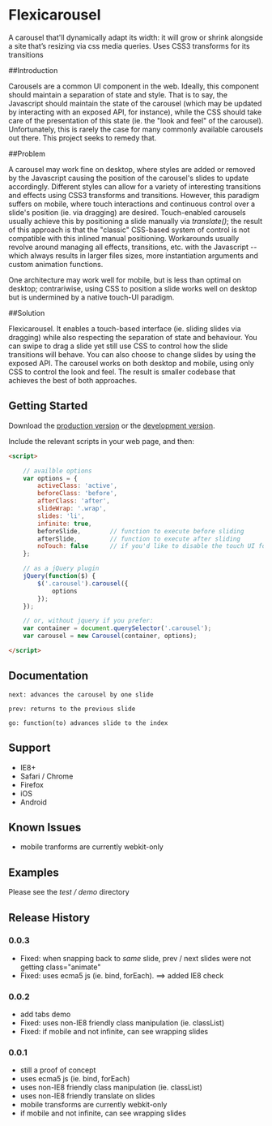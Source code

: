 # Flexicarousel

A carousel that'll dynamically adapt its width: it will grow or shrink alongside a site that’s resizing via css media queries. Uses CSS3 transforms for its transitions

##Introduction

Carousels are a common UI component in the web. Ideally, this component should maintain a separation of state and style. That is to say, the
Javascript should maintain the state of the carousel (which may be updated by interacting with an exposed API, for instance), while the CSS
should take care of the presentation of this state (ie. the "look and feel" of the carousel). Unfortunately, this is rarely the case for many
commonly available carousels out there. This project seeks to remedy that.


##Problem

A carousel may work fine on desktop, where styles are added or removed by the Javascript causing the position of the carousel's slides to update
accordingly. Different styles can allow for a variety of interesting transitions and effects using CSS3 transforms and transitions. However,
this paradigm suffers on mobile, where touch interactions and continuous control over a slide's position (ie. via dragging) are desired.
Touch-enabled carousels usually achieve this by positioning a slide manually via _translate()_; the result of this approach is that the "classic"
CSS-based system of control is not compatible with this inlined manual positioning. Workarounds usually revolve around managing all effects,
transitions, etc. with the Javascript -- which always results in larger files sizes, more instantiation arguments and custom animation functions.

One architecture may work well for mobile, but is less than optimal on desktop; contrariwise, using CSS to position a slide works well on desktop
but is undermined by a native touch-UI paradigm.

##Solution

Flexicarousel. It enables a touch-based interface (ie. sliding slides via dragging) while also respecting the separation of state and behaviour.
You can swipe to drag a slide yet still use CSS to control how the slide transitions will behave. You can also choose to change slides by
using the exposed API. The carousel works on both desktop and mobile, using only CSS to control the look and feel. The result is smaller
codebase that achieves the best of both approaches.

## Getting Started
Download the [production version][min] or the [development version][max].

[min]: https://raw.github.com/apathetic/flexicarousel/master/dist/flexicarousel.min.js
[max]: https://raw.github.com/apathetic/flexicarousel/master/dist/flexicarousel.js

Include the relevant scripts in your web page, and then:

```html
<script>

	// availble options
	var options = {
		activeClass: 'active',
		beforeClass: 'before',
		afterClass: 'after',
		slideWrap: '.wrap',
		slides: 'li',
		infinite: true,
		beforeSlide,		// function to execute before sliding
		afterSlide,			// function to execute after sliding
		noTouch: false		// if you'd like to disable the touch UI for whatever reason
	};

	// as a jQuery plugin
	jQuery(function($) {
		$('.carousel').carousel({
			options
		});
	});

	// or, without jquery if you prefer:
	var container = document.querySelector('.carousel');
	var carousel = new Carousel(container, options);

</script>
```

## Documentation

	next: advances the carousel by one slide

	prev: returns to the previous slide

	go: function(to) advances slide to the index


## Support
* IE8+
* Safari / Chrome
* Firefox
* iOS
* Android

## Known Issues
* mobile tranforms are currently webkit-only

## Examples

Please see the _test / demo_ directory

## Release History

### 0.0.3
* Fixed: when snapping back to _same_ slide, prev / next slides were not getting class="animate"
* Fixed: uses ecma5 js (ie. bind, forEach). ==> added IE8 check

### 0.0.2
* add tabs demo
* Fixed: uses non-IE8 friendly class manipulation (ie. classList)
* Fixed: if mobile and not infinite, can see wrapping slides

### 0.0.1
* still a proof of concept
* uses ecma5 js (ie. bind, forEach)
* uses non-IE8 friendly class manipulation (ie. classList)
* uses non-IE8 friendly translate on slides
* mobile transforms are currently webkit-only
* if mobile and not infinite, can see wrapping slides
